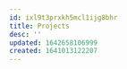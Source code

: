 ```yaml
---
id: ixl9t3prxkh5mcl1ijg8bhr
title: Projects
desc: ''
updated: 1642658106999
created: 1641013122207
---
```



